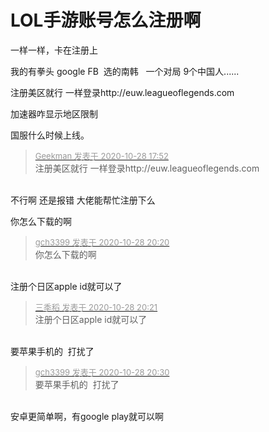 # LOL手游账号怎么注册啊


一样一样，卡在注册上

我的有拳头 google FB&nbsp;&nbsp;选的南韩&nbsp; &nbsp;一个对局 9个中国人......

注册美区就行 一样登录http://euw.leagueoflegends.com

加速器咋显示地区限制

国服什么时候上线。<br />


<div class="quote"><blockquote><font size="2"><a href="https://www.hostloc.com/forum.php?mod=redirect&amp;goto=findpost&amp;pid=9365260&amp;ptid=759454" target="_blank"><font color="#999999">Geekman 发表于 2020-10-28 17:52</font></a></font><br />
注册美区就行 一样登录http://euw.leagueoflegends.com</blockquote></div><br />
不行啊 还是报错 大佬能帮忙注册下么

你怎么下载的啊&nbsp;&nbsp;

<div class="quote"><blockquote><font size="2"><a href="https://www.hostloc.com/forum.php?mod=redirect&amp;goto=findpost&amp;pid=9365995&amp;ptid=759454" target="_blank"><font color="#999999">gch3399 发表于 2020-10-28 20:20</font></a></font><br />
你怎么下载的啊</blockquote></div><br />
注册个日区apple id就可以了

<div class="quote"><blockquote><font size="2"><a href="https://www.hostloc.com/forum.php?mod=redirect&amp;goto=findpost&amp;pid=9366002&amp;ptid=759454" target="_blank"><font color="#999999">三季稻 发表于 2020-10-28 20:21</font></a></font><br />
注册个日区apple id就可以了</blockquote></div><br />
要苹果手机的&nbsp;&nbsp;打扰了

<div class="quote"><blockquote><font size="2"><a href="https://www.hostloc.com/forum.php?mod=redirect&amp;goto=findpost&amp;pid=9366043&amp;ptid=759454" target="_blank"><font color="#999999">gch3399 发表于 2020-10-28 20:30</font></a></font><br />
要苹果手机的&nbsp;&nbsp;打扰了</blockquote></div><br />
安卓更简单啊，有google play就可以啊
